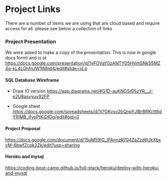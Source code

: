 # Project Links

There are a number of items we are using that are cloud based and require access for all. please see below a collection of links

### Project Presentation
We were asked to make a copy of the presentation. This is now in google docs formt and is at
https://docs.google.com/presentation/d/1yFOVaY0zANTY05HVmSNk55MZ4g-kL4LGhfnJW1tMnd4/edit#slide=id.p

#### SQL Database Wireframe
- Draw IO version
https://app.diagrams.net/#G1D-auKNGSjG5zYR__J-e2U8asyyuv92FP

- Google sheet
https://docs.google.com/spreadsheets/d/1t7GKvso2bQnpYJlBrBRKctt6dYRlMB_lfyoPtKiDfDg/edit#gid=0

#### Project Proposal
https://docs.google.com/document/d/15uM59lG_IFAnnzR704ZaZzd6UkXbxvM-6bwfZcpk2Zk/edit?usp=sharing

#### Heroku and mysql
https://coding-boot-camp.github.io/full-stack/heroku/deploy-with-heroku-and-mysql

